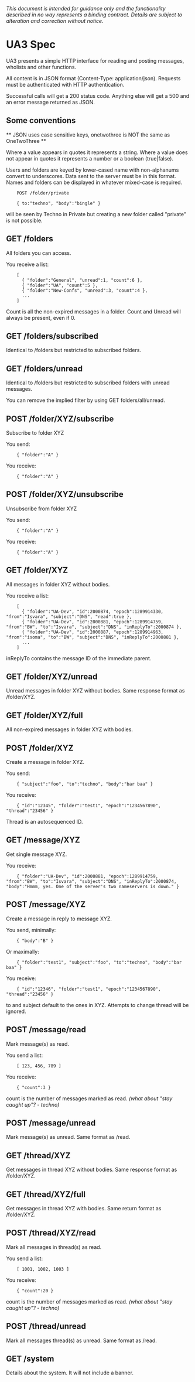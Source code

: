 *This document is intended for guidance only and the functionality described in no way represents a binding contract. Details are subject to alteration and correction without notice.*

UA3 Spec
========

UA3 presents a simple HTTP interface for reading and posting messages, wholists and other functions.

All content is in JSON format (Content-Type: application/json). Requests must be authenticated with HTTP authentication.

Successful calls will get a 200 status code. Anything else will get a 500 and an error message returned as JSON.

## Some conventions

** JSON uses case sensitive keys, onetwothree is NOT the same as OneTwoThree **

Where a value appears in quotes it represents a string. Where a value does not appear in quotes it represents a number or a boolean (true|false).

Users and folders are keyed by lower-cased name with non-alphanums convert to underscores. Data sent to the server must be in this format. Names and folders can be displayed in whatever mixed-case is required.

        POST /folder/private
        
        { to:"techno", "body":"bingle" }

will be seen by Techno in Private but creating a new folder called "private" is not possible.

## GET /folders

All folders you can access.

You receive a list:

        [
          { "folder":"General", "unread":1, "count":6 },
          { "folder":"UA", "count":5 },
          { "folder":"New-Confs", "unread":3, "count":4 },
          ...
        ]

Count is all the non-expired messages in a folder. Count and Unread will always be present, even if 0.

## GET /folders/subscribed

Identical to /folders but restricted to subscribed folders.

## GET /folders/unread

Identical to /folders but restricted to subscribed folders with unread messages.

You can remove the implied filter by using GET folders/all/unread.

## POST /folder/XYZ/subscribe

Subscribe to folder XYZ

You send:

        { "folder":"A" }

You receive:

        { "folder":"A" }

## POST /folder/XYZ/unsubscribe

Unsubscribe from folder XYZ

You send:

        { "folder":"A" }

You receive:

        { "folder":"A" }

## GET /folder/XYZ

All messages in folder XYZ without bodies. 

You receive a list:

        [
          { "folder":"UA-Dev", "id":2000874, "epoch":1289914330, "from":"Isvara", "subject":"DNS", "read":true },
          { "folder":"UA-Dev", "id":2000881, "epoch":1289914759, "from":"BW", "to":"Isvara", "subject":"DNS", "inReplyTo":2000874 },
          { "folder":"UA-Dev", "id":2000887, "epoch":1289914963, "from":"isoma", "to":"BW", "subject":"DNS", "inReplyTo":2000881 },
          ...
        ]

inReplyTo contains the message ID of the immediate parent.

## GET /folder/XYZ/unread

Unread messages in folder XYZ without bodies. Same response format as /folder/XYZ.

## GET /folder/XYZ/full

All non-expired messages in folder XYZ with bodies.

## POST /folder/XYZ

Create a message in folder XYZ.

You send:

        { "subject":"foo", "to":"techno", "body":"bar baa" }

You receive:

        { "id":"12345", "folder":"test1", "epoch":"1234567890", "thread":"23456" }

Thread is an autosequenced ID.

## GET /message/XYZ

Get single message XYZ.

You receive:

        { "folder":"UA-Dev", "id":2000881, "epoch":1289914759, "from":"BW", "to":"Isvara", "subject":"DNS", "inReplyTo":2000874, "body":"Hmmm, yes. One of the server's two nameservers is down." }

## POST /message/XYZ

Create a message in reply to message XYZ. 

You send, minimally:

        { "body":"B" }

Or maximally:

        { "folder":"test1", "subject":"foo", "to":"techno", "body":"bar baa" }

You receive:

        { "id":"12346", "folder":"test1", "epoch":"1234567890", "thread":"23456" }

to and subject default to the ones in XYZ. Attempts to change thread will be ignored.

## POST /message/read

Mark message(s) as read.

You send a list:

        [ 123, 456, 789 ]

You receive:

        { "count":3 }

count is the number of messages marked as read.
*(what about "stay caught up"? - techno)*

## POST /message/unread

Mark message(s) as unread. Same format as /read.

## GET /thread/XYZ

Get messages in thread XYZ without bodies. Same response format as /folder/XYZ.

## GET /thread/XYZ/full

Get messages in thread XYZ with bodies. Same return format as /folder/XYZ.

## POST /thread/XYZ/read

Mark all messages in thread(s) as read.

You send a list:

        [ 1001, 1002, 1003 ]

You receive:

        { "count":20 }

count is the number of messages marked as read.
*(what about "stay caught up"? - techno)*

## POST /thread/unread

Mark all messages thread(s) as unread. Same format as /read.

## GET /system

Details about the system. It will not include a banner.
